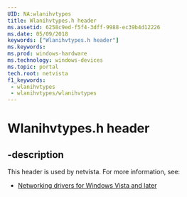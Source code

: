 ```yaml
---
UID: NA:wlanihvtypes
title: Wlanihvtypes.h header
ms.assetid: 6258c9ed-f5f4-3dff-9988-ec39b4d12226
ms.date: 05/09/2018
keywords: ["Wlanihvtypes.h header"]
ms.keywords: 
ms.prod: windows-hardware
ms.technology: windows-devices
ms.topic: portal
tech.root: netvista
f1_keywords:
 - wlanihvtypes
 - wlanihvtypes/wlanihvtypes
---
```


# Wlanihvtypes.h header


## -description

This header is used by netvista. For more information, see:

- [Networking drivers for Windows Vista and later](../_netvista/index.md)

